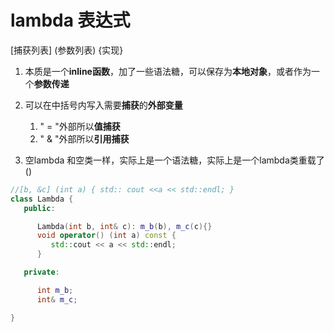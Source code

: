 <!--
 * @Date: 2021-03-11 15:22:20
 * @Author: mengsen
 * @LastEditors: mengsen
 * @LastEditTime: 2021-03-11 15:37:05
 * @FilePath: \NoteBook\C_Cpp\lambdaFun.md
-->

# lambda 表达式

[捕获列表] (参数列表) {实现}

1. 本质是一个**inline函数**，加了一些语法糖，可以保存为**本地对象**，或者作为一个**参数传递**
2. 可以在中括号内写入需要**捕获**的**外部变量**

   1. " = "外部所以**值捕获**
   2. " & "外部所以**引用捕获**

3. 空lambda 和空类一样，实际上是一个语法糖，实际上是一个lambda类重载了()

```c++
//[b, &c] (int a) { std:: cout <<a << std::endl; }
class Lambda {
   public:

      Lambda(int b, int& c): m_b(b), m_c(c){}
      void operator() (int a) const {
         std::cout << a << std::endl;
      }

   private:

      int m_b;
      int& m_c;

}
```
